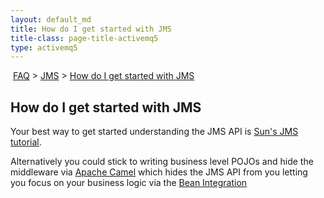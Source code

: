 ```yaml
---
layout: default_md
title: How do I get started with JMS 
title-class: page-title-activemq5
type: activemq5
---
```


 [FAQ](faq) > [JMS](jms) > [How do I get started with JMS](JMS/how-do-i-get-started-with-Community/FAQ/jms)


How do I get started with JMS
-----------------------------

Your best way to get started understanding the JMS API is [Sun's JMS tutorial](http://java.sun.com/j2ee/1.4/docs/tutorial/doc/JMS.html#wp84181).

Alternatively you could stick to writing business level POJOs and hide the middleware via [Apache Camel](http://activemq.apache.org/camel/) which hides the JMS API from you letting you focus on your business logic via the [Bean Integration](http://activemq.apache.org/camel/bean-integration.html)

